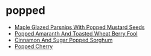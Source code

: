 # popped

 * [Maple Glazed Parsnips With Popped Mustard Seeds](../../index/m/maple-glazed-parsnips-with-popped-mustard-seeds-104724.json)
 * [Popped Amaranth And Toasted Wheat Berry Fool](../../index/p/popped-amaranth-and-toasted-wheat-berry-fool-51123000.json)
 * [Cinnamon And Sugar Popped Sorghum](../../index/c/cinnamon-and-sugar-popped-sorghum.json)
 * [Popped Cherry](../../index/p/popped-cherry.json)

